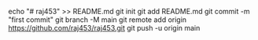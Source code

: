 
echo "# raj453" >> README.md
git init
git add README.md
git commit -m "first commit"
git branch -M main
git remote add origin https://github.com/raj453/raj453.git
git push -u origin main

